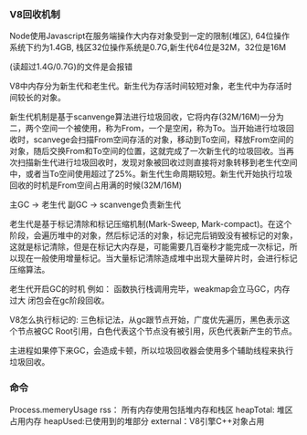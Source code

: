 ### V8回收机制
Node使用Javascript在服务端操作大内存对象受到一定的限制(堆区), 64位操作系统下约为1.4GB, 栈区32位操作系统是0.7G,新生代64位是32M，32位是16M

(读超过1.4G/0.7G)的文件是会报错

V8中内存分为新生代和老生代。新生代为存活时间较短对象，老生代中为存活时间较长的对象。

新生代机制是基于scanvenge算法进行垃圾回收，它将内存(32M/16M)一分为二，两个空间一个被使用，称为From，一个是空闲，称为To。当开始进行垃圾回收时，scanvege会扫描From空间存活的对象，移动到To空间，释放From空间的对象，随后交换From和To空间的位置，这就完成了一次新生代的垃圾回收。当再次扫描新生代进行垃圾回收时，发现对象被回收过则直接将对象转移到老生代空间中，或者当To空间使用超过了25%。新生代生命周期较短。新生代开始执行垃圾回收的时机是From空间占用满的时候(32M/16M)

主GC -> 老生代
副GC -> scanvenge负责新生代

老生代是基于标记清除和标记压缩机制(Mark-Sweep, Mark-compact)。在这个阶段，会遍历堆中的对象，然后标记活的对象，标记完后销毁没有被标记的对象，这就是标记清除，但是在标记大内存是，可能需要几百毫秒才能完成一次标记，所以现在一般使用增量标记。当大量标记清除造成堆中出现大量碎片时，会进行标记压缩算法。

老生代开启GC的时机
    例如： 函数执行栈调用完毕，weakmap会立马GC，内存过大
闭包会在gc阶段回收。

V8怎么执行标记的: 三色标记法，从gc跟节点开始，广度优先遍历，黑色表示这个节点被GC Root引用，白色代表这个节点没有被引用，灰色代表新产生的节点。


主进程如果停下来GC，会造成卡顿，所以垃圾回收器会使用多个辅助线程来执行垃圾回收。

### 命令
Process.memeryUsage
rss： 所有内存使用包括堆内存和栈区
heapTotal: 堆区占用内存 
heapUsed:已使用到的堆部分
external：V8引擎C++对象占用